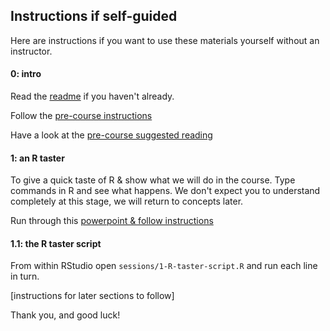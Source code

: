 ## Instructions if self-guided

Here are instructions if you want to use these materials yourself without an instructor.

#### 0: intro
Read the [readme](https://github.com/uclh-criu/learning-datascience/blob/master/README.md) if you haven't already.

Follow the [pre-course instructions](https://github.com/uclh-criu/learning-datascience/blob/master/Instructions/01-pre-course-instructions.md)

Have a look at the [pre-course suggested reading](https://github.com/uclh-criu/learning-datascience/blob/master/Instructions/02-pre-course-reading.md)

#### 1: an R taster 

To give a quick taste of R & show what we will do in the course. Type commands in R and see what happens. We don't expect you to understand completely at this stage, we will return to concepts later. 

Run through this [powerpoint & follow instructions](https://github.com/uclh-criu/learning-datascience/blob/master/sessions/1-R-taster.pptx)

#### 1.1: the R taster script

From within RStudio open `sessions/1-R-taster-script.R` and run each line in turn.

[instructions for later sections to follow]

Thank you, and good luck!
